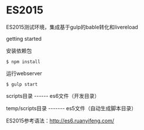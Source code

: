 # ES2015
ES2015测试环境，集成基于gulp的bable转化和livereload

getting started

安装依赖包
```shell
$ npm install
```
运行webserver
```shell
$ gulp start
```

scripts目录 ------  es6文件（开发目录）

temp/scripts目录 -------  es5文件（自动生成脚本目录）

ES2015参考语法：http://es6.ruanyifeng.com/
